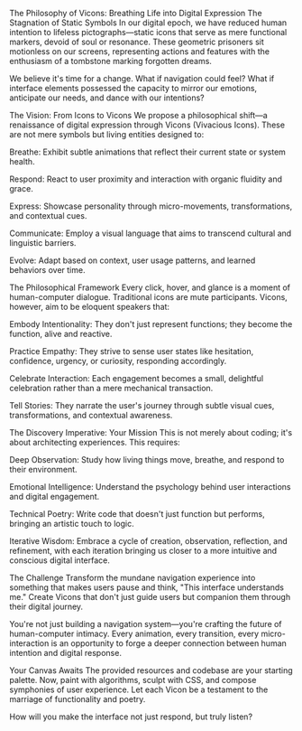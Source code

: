 The Philosophy of Vicons: Breathing Life into Digital Expression
The Stagnation of Static Symbols
In our digital epoch, we have reduced human intention to lifeless pictographs—static icons that serve as mere functional markers, devoid of soul or resonance. These geometric prisoners sit motionless on our screens, representing actions and features with the enthusiasm of a tombstone marking forgotten dreams.

We believe it's time for a change. What if navigation could feel? What if interface elements possessed the capacity to mirror our emotions, anticipate our needs, and dance with our intentions?

The Vision: From Icons to Vicons
We propose a philosophical shift—a renaissance of digital expression through Vicons (Vivacious Icons). These are not mere symbols but living entities designed to:

Breathe: Exhibit subtle animations that reflect their current state or system health.

Respond: React to user proximity and interaction with organic fluidity and grace.

Express: Showcase personality through micro-movements, transformations, and contextual cues.

Communicate: Employ a visual language that aims to transcend cultural and linguistic barriers.

Evolve: Adapt based on context, user usage patterns, and learned behaviors over time.

The Philosophical Framework
Every click, hover, and glance is a moment of human-computer dialogue. Traditional icons are mute participants. Vicons, however, aim to be eloquent speakers that:

Embody Intentionality: They don't just represent functions; they become the function, alive and reactive.

Practice Empathy: They strive to sense user states like hesitation, confidence, urgency, or curiosity, responding accordingly.

Celebrate Interaction: Each engagement becomes a small, delightful celebration rather than a mere mechanical transaction.

Tell Stories: They narrate the user's journey through subtle visual cues, transformations, and contextual awareness.

The Discovery Imperative: Your Mission
This is not merely about coding; it's about architecting experiences. This requires:

Deep Observation: Study how living things move, breathe, and respond to their environment.

Emotional Intelligence: Understand the psychology behind user interactions and digital engagement.

Technical Poetry: Write code that doesn't just function but performs, bringing an artistic touch to logic.

Iterative Wisdom: Embrace a cycle of creation, observation, reflection, and refinement, with each iteration bringing us closer to a more intuitive and conscious digital interface.

The Challenge
Transform the mundane navigation experience into something that makes users pause and think, "This interface understands me." Create Vicons that don't just guide users but companion them through their digital journey.

You're not just building a navigation system—you're crafting the future of human-computer intimacy. Every animation, every transition, every micro-interaction is an opportunity to forge a deeper connection between human intention and digital response.

Your Canvas Awaits
The provided resources and codebase are your starting palette. Now, paint with algorithms, sculpt with CSS, and compose symphonies of user experience. Let each Vicon be a testament to the marriage of functionality and poetry.

How will you make the interface not just respond, but truly listen?
